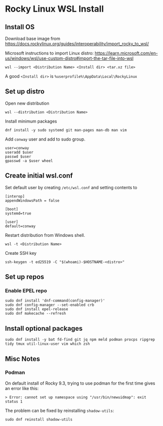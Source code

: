 # Rocky Linux WSL Install

## Install OS

Download base image from https://docs.rockylinux.org/guides/interoperability/import_rocky_to_wsl/

Microsoft instructions to import Linux distro: https://learn.microsoft.com/en-us/windows/wsl/use-custom-distro#import-the-tar-file-into-wsl

```shell
wsl --import <Distribution Name> <Install dir> <tar.xz file>
```

A good `<Install dir>` is `%userprofile%\AppData\Local\RockyLinux`

## Set up distro

Open new distribution

```shell
wsl --distribution <Distribution Name>
```

Install minimum packages

```shell
dnf install -y sudo systemd git man-pages man-db man vim
```

Add `conway` user and add to sudo group.

```shell
user=conway
useradd $user
passwd $user
gpasswd -a $user wheel
```

## Create initial wsl.conf

Set default user by creating `/etc/wsl.conf` and setting contents to

```
[interop]
appendWindowsPath = false

[boot]
systemd=true

[user]
default=conway
```

Restart distribution from Windows shell.

```shell
wsl -t <Distribution Name>
```

Create SSH key

```shell
ssh-keygen -t ed25519 -C "$(whoami)-$HOSTNAME-<distro>"
```

## Set up repos

### Enable EPEL repo

```shell
sudo dnf install 'dnf-command(config-manager)'
sudo dnf config-manager --set-enabled crb
sudo dnf install epel-release
sudo dnf makecache --refresh
```

## Install optional packages

```shell
sudo dnf install -y bat fd-find git jq npm meld podman procps ripgrep tidy tmux util-linux-user vim which zsh 
```

## Misc Notes

### Podman

On default install of Rocky 9.3, trying to use podman for the first time gives an error like this:

    > Error: cannot set up namespace using "/usr/bin/newuidmap": exit status 1

The problem can be fixed by reinstalling `shadow-utils`:

```shell
sudo dnf reinstall shadow-utils
```
